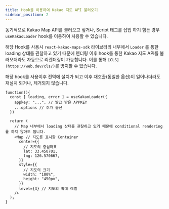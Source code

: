 ```yaml
---
title: Hook을 이용하여 Kakao 지도 API 불러오기
sidebar_position: 2
---
```


동기적으로 Kakao Map API를 불러오고 싶거나, Script 태그를 삽입 하기 힘든 경우 `useKakaoLoader` hook를 이용하여 사용할 수 있습니다.

해당 Hook를 사용시 `react-kakao-maps-sdk` 라이브러리 내부에서 `Loader` 를 통한 loading 상태를 관찰하고 있기 때문에 렌더링 이후 hook를 통한 Kakao 지도 API를 불러오더라도 자동으로 리렌더링이 가능합니다. 이를 통해 `[CLS](https://web.dev/cls/)`를 방지할 수 있습니다.

해당 hook를 사용이후 전역에 설치가 되고 이후 재호출(동일한 옵션)이 일어나더라도 재설치 되거나, 제거되지 않습니다.

```tsx
function(){
  const [ loading, error ] = useKakaoLoader({
    appkey: "...", // 발급 받은 APPKEY
    ...options // 추가 옵션
  })

  return (
    // Map 내부에서 loading 상태를 관찰하고 있기 때문에 conditional rendering를 하지 않아도 됩니다.
    <Map // 지도를 표시할 Container
      center={{
        // 지도의 중심좌표
        lat: 33.450701,
        lng: 126.570667,
      }}
      style={{
        // 지도의 크기
        width: "100%",
        height: "450px",
      }}
      level={3} // 지도의 확대 레벨
    />
  );
}
```
